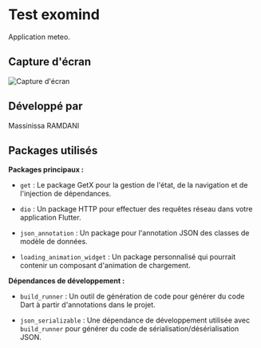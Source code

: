 # Test exomind

Application meteo.

## Capture d'écran
![Capture d'écran]([https://example.com/mon-image.png](https://raw.githubusercontent.com/MassiRamdani/test_exomind/main/assets/Samsung%20Galaxy%20Note%2010%20Presentation.png))

## Développé par

Massinissa RAMDANI

## Packages utilisés

**Packages principaux :**

- `get` : Le package GetX pour la gestion de l'état, de la navigation et de l'injection de dépendances.

- `dio` : Un package HTTP pour effectuer des requêtes réseau dans votre application Flutter.

- `json_annotation` : Un package pour l'annotation JSON des classes de modèle de données.

- `loading_animation_widget` : Un package personnalisé qui pourrait contenir un composant d'animation de chargement.

**Dépendances de développement :**

- `build_runner` : Un outil de génération de code pour générer du code Dart à partir d'annotations dans le projet.

- `json_serializable` : Une dépendance de développement utilisée avec `build_runner` pour générer du code de sérialisation/désérialisation JSON.
